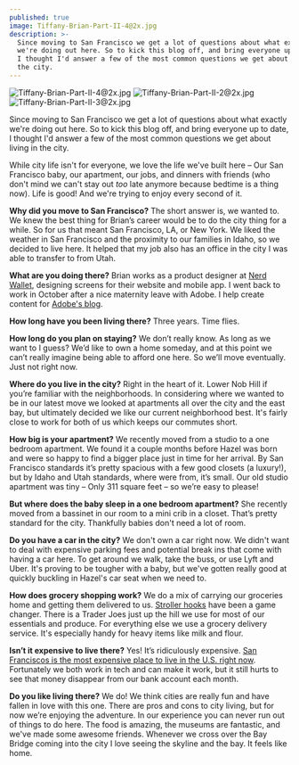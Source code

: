 ```yaml
---
published: true
image: Tiffany-Brian-Part-II-4@2x.jpg
description: >-
  Since moving to San Francisco we get a lot of questions about what exactly
  we're doing out here. So to kick this blog off, and bring everyone up to date,
  I thought I'd answer a few of the most common questions we get about living in
  the city.
---
```


![Tiffany-Brian-Part-II-4@2x.jpg]({{site.baseurl}}/img/Tiffany-Brian-Part-II-4@2x.jpg)
![Tiffany-Brian-Part-II-2@2x.jpg]({{site.baseurl}}/img/Tiffany-Brian-Part-II-2@2x.jpg)
![Tiffany-Brian-Part-II-3@2x.jpg]({{site.baseurl}}/img/Tiffany-Brian-Part-II-3@2x.jpg)

Since moving to San Francisco we get a lot of questions about what exactly we're doing out here. So to kick this blog off, and bring everyone up to date, I thought I'd answer a few of the most common questions we get about living in the city.
<!--more-->


While city life isn't for everyone, we love the life we've built here – Our San Francisco baby, our apartment, our jobs, and dinners with friends (who don't mind we can't stay out _too_ late anymore because bedtime is a thing now). Life is good! And we're trying to enjoy every second of it.

**Why did you move to San Francisco?** The short answer is, we wanted to. We knew the best thing for Brian’s career would be to do the city thing for a while. So for us that meant San Francisco, LA, or New York. We liked the weather in San Francisco and the proximity to our families in Idaho, so we decided to live here. It helped that my job also has an office in the city I was able to transfer to from Utah.

**What are you doing there?** Brian works as a product designer at [Nerd Wallet](https://www.nerdwallet.com/), designing screens for their website and mobile app. I went back to work in October after a nice maternity leave with Adobe. I help create content for [Adobe's blog](https://theblog.adobe.com/).

**How long have you been living there?** Three years. Time flies.

**How long do you plan on staying?** We don’t really know. As long as we want to I guess? We’d like to own a home someday, and at this point we can’t really imagine being able to afford one here. So we’ll move eventually. Just not right now.

**Where do you live in the city?** Right in the heart of it. Lower Nob Hill if you’re familiar with the neighborhoods. In considering where we wanted to be in our latest move we looked at apartments all over the city and the east bay, but ultimately decided we like our current neighborhood best. It's fairly close to work for both of us which keeps our commutes short.

**How big is your apartment?** We recently moved from a studio to a one bedroom apartment. We found it a couple months before Hazel was born and were so happy to find a bigger place just in time for her arrival. By San Francisco standards it’s pretty spacious with a few good closets (a luxury!), but by Idaho and Utah standards, where were from, it’s small. Our old studio apartment was tiny – Only 311 square feet – so we’re easy to please!

**But where does the baby sleep in a one bedroom apartment?** She recently moved from a bassinet in our room to a mini crib in a closet. That’s pretty standard for the city. Thankfully babies don't need a lot of room.

**Do you have a car in the city?** We don't own a car right now. We didn't want to deal with expensive parking fees and potential break ins that come with having a car here. To get around we walk, take the buss, or use Lyft and Uber. It's proving to be tougher with a baby, but we've gotten really good at quickly buckling in Hazel's car seat when we need to.

**How does grocery shopping work?** We do a mix of carrying our groceries home and getting them delivered to us. [Stroller hooks](https://www.amazon.com/Think-King-Stroller-Wheelchair-Rollator/dp/B002MXP3SM/ref=sr_1_7_s_it?s=baby-products&ie=UTF8&qid=1514784564&sr=1-7&keywords=stroller+hooks) have been a game changer. There is a Trader Joes just up the hill we use for most of our essentials and produce. For everything else we use a grocery delivery service. It's especially handy for heavy items like milk and flour.

**Isn’t it expensive to live there?** Yes! It’s ridiculously expensive. [San Franciscos is the most expensive place to live in the U.S. right now](http://time.com/money/4287132/most-expensive-cities-to-rent/). Fortunately we both work in tech and can make it work, but it still hurts to see that money disappear from our bank account each month.

**Do you like living there?** We do! We think cities are really fun and have fallen in love with this one. There are pros and cons to city living, but for now we’re enjoying the adventure. In our experience you can never run out of things to do here. The food is amazing, the museums are fantastic, and we've made some awesome friends. Whenever we cross over the Bay Bridge coming into the city I love seeing the skyline and the bay. It feels like home.
